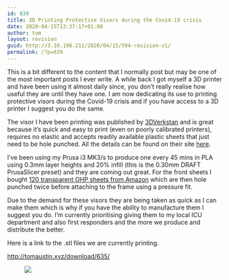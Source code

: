 ```yaml
---
id: 639
title: 3D Printing Protective Visors during the Covid-19 crisis
date: 2020-04-15T13:37:17+01:00
author: tom
layout: revision
guid: http://3.10.198.211/2020/04/15/594-revision-v1/
permalink: /?p=639
---
```

 

This is a bit different to the content that I normally post but may be one of the most important posts I ever write. A while back I got myself a 3D printer and have been using it almost daily since, you don&#8217;t really realise how useful they are until they have one. I am now dedicating its use to printing protective visors during the Covid-19 crisis and if you have access to a 3D printer I suggest you do the same.

The visor I have been printing was published by [3DVerkstan](https://3dverkstan.se/) and is great because it&#8217;s quick and easy to print (even on poorly calibrated printers), requires no elastic and accepts readily available plastic sheets that just need to be hole punched. All the details can be found on their site [here](https://3dverkstan.se/protective-visor/protective-visor-versions/).

I&#8217;ve been using my Prusa i3 MK3/s to produce one every 45 mins in PLA using 0.3mm layer heights and 20% infill (this is the 0.30mm DRAFT PrusaSlicer preset) and they are coming out great. For the front sheets I bought [120 transparent OHP sheets from Amazon](https://www.amazon.co.uk/dp/B07DSYHDQ9/ref=cm_sw_r_apa_i_gIIGEb5JFDG53) which are then hole punched twice before attaching to the frame using a pressure fit.

Due to the demand for these visors they are being taken as quick as I can make them which is why if you have the ability to manufacture them I suggest you do. I&#8217;m currently prioritising giving them to my local ICU department and also first responders and the more we produce and distribute the better.

Here is a link to the .stl files we are currently printing.  
  
[http://tomaustin.xyz/download/635/  
](http://tomaustin.xyz/download/635/) <figure class="wp-block-image">

![](https://mk03dverkstanb4pk6hu.kinstacdn.com/wp-content/uploads/2020/03/europe-iso838-2.jpg) </figure>